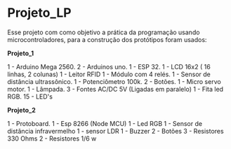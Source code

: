 # Projeto_LP

 Esse projeto com como objetivo a prática da programação usando microcontroladores, para a construção dos protótipos foram usados:
 
**Projeto_1**

  1 - Arduino Mega 2560.
  2 - Arduinos uno.
  1 - ESP 32.
  1 - LCD 16x2 ( 16 linhas, 2 colunas)
  1 - Leitor RFID
  1 - Módulo com 4 relés.
  1 - Sensor de distância ultrassônico.
  1 - Potenciômetro 100k.
  2 - Botões.
  1 - Micro servo motor.
  1 - Lâmpada.
  3 - Fontes AC/DC 5V (Ligadas em paralelo)
  1 - Fita led RGB.
  15 - LED's

**Projeto_2**

  1 - Protoboard.
  1 - Esp 8266 (Node MCU)
  1 - Led RGB
  1 - Sensor de distância infravermelho
  1 - sensor LDR
  1 - Buzzer
  2 - Botões
  3 - Resistores 330 Ohms
  2 - Resistores 1/6 w
